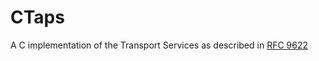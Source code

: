 # CTaps

A C implementation of the Transport Services as described in [RFC 9622](https://www.rfc-editor.org/info/rfc9622)